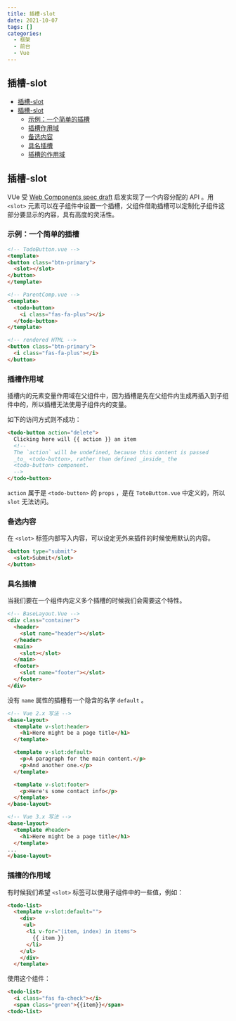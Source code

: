 ```yaml
---
title: 插槽-slot
date: 2021-10-07
tags: []
categories:
  - 框架
  - 前台
  - Vue
---
```


## 插槽-slot

- [插槽-slot](#插槽-slot)
- [插槽-slot](#插槽-slot-1)
  - [示例：一个简单的插槽](#示例一个简单的插槽)
  - [插槽作用域](#插槽作用域)
  - [备选内容](#备选内容)
  - [具名插槽](#具名插槽)
  - [插槽的作用域](#插槽的作用域)

## 插槽-slot

VUe 受 [Web Components spec draft](https://github.com/w3c/webcomponents/blob/gh-pages/proposals/Slots-Proposal.md) 启发实现了一个内容分配的 API 。用 `<slot>` 元素可以在子组件中设置一个插槽，父组件借助插槽可以定制化子组件这部分要显示的内容，具有高度的灵活性。

### 示例：一个简单的插槽

```HTML
<!-- TodoButton.vue -->
<template>
<button class="btn-primary">
  <slot></slot>
</button>
</template>
```

```HTML
<!-- ParentComp.vue -->
<template>
  <todo-button>
    <i class="fas-fa-plus"></i>
  </todo-button>
</template>
```

```HTML
<!-- rendered HTML -->
<button class="btn-primary">
  <i class="fas-fa-plus"></i>
</button>
```

### 插槽作用域

插槽内的元素变量作用域在父组件中，因为插槽是先在父组件内生成再插入到子组件中的，所以插槽无法使用子组件内的变量。

如下的访问方式则不成功：

```HTML
<todo-button action="delete">
  Clicking here will {{ action }} an item
  <!--
  The `action` will be undefined, because this content is passed
  _to_ <todo-button>, rather than defined _inside_ the
  <todo-button> component.
  -->
</todo-button>
```

`action` 属于是 `<todo-button>` 的 `props` ，是在 `TotoButton.vue` 中定义的，所以 `slot` 无法访问。

### 备选内容

在 `<slot>` 标签内部写入内容，可以设定无外来插件的时候使用默认的内容。

```HTML
<button type="submit">
  <slot>Submit</slot>
</button>
```

### 具名插槽

当我们要在一个组件内定义多个插槽的时候我们会需要这个特性。

```HTML
<!-- BaseLayout.Vue -->
<div class="container">
  <header>
    <slot name="header"></slot>
  </header>
  <main>
    <slot></slot>
  </main>
  <footer>
    <slot name="footer"></slot>
  </footer>
</div>
```

没有 `name` 属性的插槽有一个隐含的名字 `default` 。

```HTML
<!-- Vue 2.x 写法 -->
<base-layout>
  <template v-slot:header>
    <h1>Here might be a page title</h1>
  </template>

  <template v-slot:default>
    <p>A paragraph for the main content.</p>
    <p>And another one.</p>
  </template>

  <template v-slot:footer>
    <p>Here's some contact info</p>
  </template>
</base-layout>

<!-- Vue 3.x 写法 -->
<base-layout>
  <template #header>
    <h1>Here might be a page title</h1>
  </template>
...
</base-layout>
```

### 插槽的作用域

有时候我们希望 `<slot>` 标签可以使用子组件中的一些值，例如：

```HTML
<todo-list>
  <template v-slot:default="">
    <div>
     <ul>
      <li v-for="(item, index) in items">
        {{ item }}
      </li>
    </ul>
    </div>
  </template>
```

使用这个组件：

```HTML
<todo-list>
  <i class="fas fa-check"></i>
  <span class="green">{{item}}</span>
<todo-list>
```
